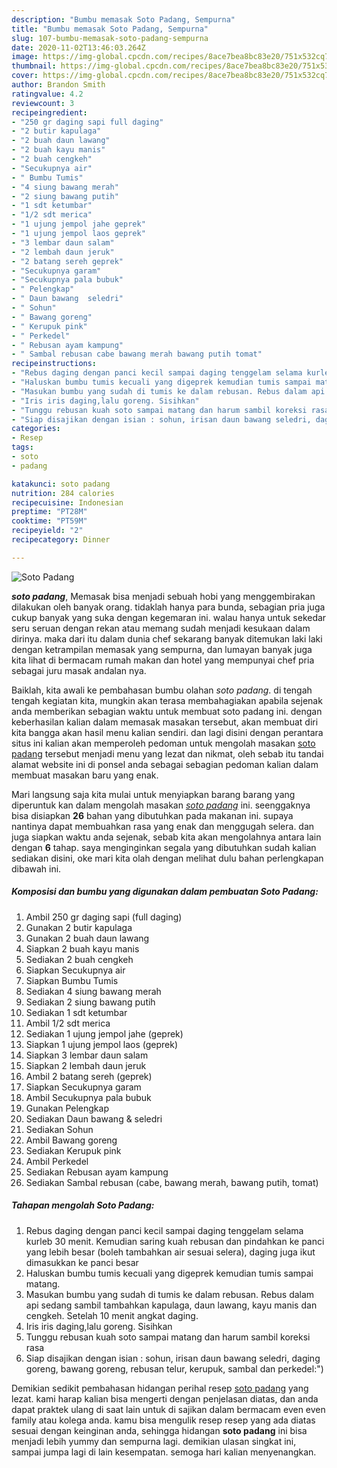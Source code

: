 ```yaml
---
description: "Bumbu memasak Soto Padang, Sempurna"
title: "Bumbu memasak Soto Padang, Sempurna"
slug: 107-bumbu-memasak-soto-padang-sempurna
date: 2020-11-02T13:46:03.264Z
image: https://img-global.cpcdn.com/recipes/8ace7bea8bc83e20/751x532cq70/soto-padang-foto-resep-utama.jpg
thumbnail: https://img-global.cpcdn.com/recipes/8ace7bea8bc83e20/751x532cq70/soto-padang-foto-resep-utama.jpg
cover: https://img-global.cpcdn.com/recipes/8ace7bea8bc83e20/751x532cq70/soto-padang-foto-resep-utama.jpg
author: Brandon Smith
ratingvalue: 4.2
reviewcount: 3
recipeingredient:
- "250 gr daging sapi full daging"
- "2 butir kapulaga"
- "2 buah daun lawang"
- "2 buah kayu manis"
- "2 buah cengkeh"
- "Secukupnya air"
- " Bumbu Tumis"
- "4 siung bawang merah"
- "2 siung bawang putih"
- "1 sdt ketumbar"
- "1/2 sdt merica"
- "1 ujung jempol jahe geprek"
- "1 ujung jempol laos geprek"
- "3 lembar daun salam"
- "2 lembah daun jeruk"
- "2 batang sereh geprek"
- "Secukupnya garam"
- "Secukupnya pala bubuk"
- " Pelengkap"
- " Daun bawang  seledri"
- " Sohun"
- " Bawang goreng"
- " Kerupuk pink"
- " Perkedel"
- " Rebusan ayam kampung"
- " Sambal rebusan cabe bawang merah bawang putih tomat"
recipeinstructions:
- "Rebus daging dengan panci kecil sampai daging tenggelam selama kurleb 30 menit. Kemudian saring kuah rebusan dan pindahkan ke panci yang lebih besar (boleh tambahkan air sesuai selera), daging juga ikut dimasukkan ke panci besar"
- "Haluskan bumbu tumis kecuali yang digeprek kemudian tumis sampai matang."
- "Masukan bumbu yang sudah di tumis ke dalam rebusan. Rebus dalam api sedang sambil tambahkan kapulaga, daun lawang, kayu manis dan cengkeh. Setelah 10 menit angkat daging."
- "Iris iris daging,lalu goreng. Sisihkan"
- "Tunggu rebusan kuah soto sampai matang dan harum sambil koreksi rasa"
- "Siap disajikan dengan isian : sohun, irisan daun bawang seledri, daging goreng, bawang goreng, rebusan telur, kerupuk, sambal dan perkedel:&#34;)"
categories:
- Resep
tags:
- soto
- padang

katakunci: soto padang 
nutrition: 284 calories
recipecuisine: Indonesian
preptime: "PT28M"
cooktime: "PT59M"
recipeyield: "2"
recipecategory: Dinner

---
```



![Soto Padang](https://img-global.cpcdn.com/recipes/8ace7bea8bc83e20/751x532cq70/soto-padang-foto-resep-utama.jpg)

<b><i>soto padang</i></b>, Memasak bisa menjadi sebuah hobi yang menggembirakan dilakukan oleh banyak orang. tidaklah hanya para bunda, sebagian pria juga cukup banyak yang suka dengan kegemaran ini. walau hanya untuk sekedar seru seruan dengan rekan atau memang sudah menjadi kesukaan dalam dirinya. maka dari itu dalam dunia chef sekarang banyak ditemukan laki laki dengan ketrampilan memasak yang sempurna, dan lumayan banyak juga kita lihat di bermacam rumah makan dan hotel yang mempunyai chef pria sebagai juru masak andalan nya.



Baiklah, kita awali ke pembahasan bumbu olahan <i>soto padang</i>. di tengah tengah kegiatan kita, mungkin akan terasa membahagiakan apabila sejenak anda memberikan sebagian waktu untuk membuat soto padang ini. dengan keberhasilan kalian dalam memasak masakan tersebut, akan membuat diri kita bangga akan hasil menu kalian sendiri. dan lagi disini dengan perantara situs ini kalian akan memperoleh pedoman untuk mengolah masakan <u>soto padang</u> tersebut menjadi menu yang lezat dan nikmat, oleh sebab itu tandai alamat website ini di ponsel anda sebagai sebagian pedoman kalian dalam membuat masakan baru yang enak.


Mari langsung saja kita mulai untuk menyiapkan barang barang yang diperuntuk kan dalam mengolah masakan <u><i>soto padang</i></u> ini. seenggaknya bisa disiapkan <b>26</b> bahan yang dibutuhkan pada makanan ini. supaya nantinya dapat membuahkan rasa yang enak dan menggugah selera. dan juga siapkan waktu anda sejenak, sebab kita akan mengolahnya antara lain dengan <b>6</b> tahap. saya menginginkan segala yang dibutuhkan sudah kalian sediakan disini, oke mari kita olah dengan melihat dulu bahan perlengkapan dibawah ini.

<!--inarticleads1-->

##### Komposisi dan bumbu yang digunakan dalam pembuatan Soto Padang:

1. Ambil 250 gr daging sapi (full daging)
1. Gunakan 2 butir kapulaga
1. Gunakan 2 buah daun lawang
1. Siapkan 2 buah kayu manis
1. Sediakan 2 buah cengkeh
1. Siapkan Secukupnya air
1. Siapkan  Bumbu Tumis
1. Sediakan 4 siung bawang merah
1. Sediakan 2 siung bawang putih
1. Sediakan 1 sdt ketumbar
1. Ambil 1/2 sdt merica
1. Sediakan 1 ujung jempol jahe (geprek)
1. Siapkan 1 ujung jempol laos (geprek)
1. Siapkan 3 lembar daun salam
1. Siapkan 2 lembah daun jeruk
1. Ambil 2 batang sereh (geprek)
1. Siapkan Secukupnya garam
1. Ambil Secukupnya pala bubuk
1. Gunakan  Pelengkap
1. Sediakan  Daun bawang &amp; seledri
1. Sediakan  Sohun
1. Ambil  Bawang goreng
1. Sediakan  Kerupuk pink
1. Ambil  Perkedel
1. Sediakan  Rebusan ayam kampung
1. Sediakan  Sambal rebusan (cabe, bawang merah, bawang putih, tomat)




<!--inarticleads2-->

##### Tahapan mengolah Soto Padang:

1. Rebus daging dengan panci kecil sampai daging tenggelam selama kurleb 30 menit. Kemudian saring kuah rebusan dan pindahkan ke panci yang lebih besar (boleh tambahkan air sesuai selera), daging juga ikut dimasukkan ke panci besar
1. Haluskan bumbu tumis kecuali yang digeprek kemudian tumis sampai matang.
1. Masukan bumbu yang sudah di tumis ke dalam rebusan. Rebus dalam api sedang sambil tambahkan kapulaga, daun lawang, kayu manis dan cengkeh. Setelah 10 menit angkat daging.
1. Iris iris daging,lalu goreng. Sisihkan
1. Tunggu rebusan kuah soto sampai matang dan harum sambil koreksi rasa
1. Siap disajikan dengan isian : sohun, irisan daun bawang seledri, daging goreng, bawang goreng, rebusan telur, kerupuk, sambal dan perkedel:&#34;)




Demikian sedikit pembahasan hidangan perihal resep <u>soto padang</u> yang lezat. kami harap kalian bisa mengerti dengan penjelasan diatas, dan anda dapat praktek ulang di saat lain untuk di sajikan dalam bermacam even even family atau kolega anda. kamu bisa mengulik resep resep yang ada diatas sesuai dengan keinginan anda, sehingga hidangan <b>soto padang</b> ini bisa menjadi lebih yummy dan sempurna lagi. demikian ulasan singkat ini, sampai jumpa lagi di lain kesempatan. semoga hari kalian menyenangkan.
